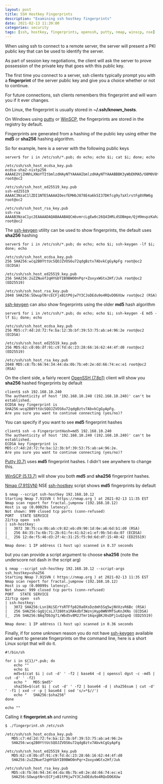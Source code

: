 ```yaml
---
layout: post
title: SSH Hostkey Fingerprints
description: "Examining ssh hostkey fingerprints"
date: 2021-02-13 11:39:00
categories: security
tags: [ssh, hostkey, fingerprints, openssh, putty, nmap, winscp, nse]
---
```


When using ssh to connect to a remote server, the server will present a PKI public key that can be used to identify the server.

As part of session key negotiations, the client will ask the server to prove possession of the private key that goes with this public key.

The first time you connect to a server, ssh clients typically prompt you with a **fingerprint** of the server public key and give you a choice whether or not to continue.

For future connections, ssh clients remembers this fingerprint and will warn you if it ever changes.

On Linux, the fingerprint is usually stored in **~/.ssh/known_hosts**.

On Windows using [putty][putty] or [WinSCP][winscp], the fingerprints are stored in the registry by default.

Fingerprints are generated from a hashing of the public key using either the **md5** or **sha256** hashing algorithm.

So for example, here is a server with the following public keys

    server$ for i in /etc/ssh/*.pub; do echo; echo $i; cat $i; done; echo

    /etc/ssh/ssh_host_ecdsa_key.pub
    ecdsa-sha2-nistp256 AAAAE2VjZHNhLXNoYTItbmlzdHAyNTYAAAAIbmlzdHAyNTYAAABBBK3yWbEKMA5/O8M0V8tKxMPj7BLabRD+o5MQOIEIXW4+AfFZ+XYYNlS7XUV+POkDHFlWd8VtkLZJWP8UwmvuK88= root@oc2

    /etc/ssh/ssh_host_ed25519_key.pub
    ssh-ed25519 AAAAC3NzaC1lZDI1NTE5AAAAIOesfEMHbJ878E4a6k5I37DKfcg9y7aXlrstFg8VRW6g root@oc2

    /etc/ssh/ssh_host_rsa_key.pub
    ssh-rsa AAAAB3NzaC1yc2EAAAADAQABAAABAQCmbvmrcLgEw0c26Q4IHRLdSDBmpe/QjH9mvpzKahzaPk7R/GdIY7/EhBizizA5cIOlWHlqugOCUd9DdSaMgH0xuX6ot0ExU3rsGpUcVhNXHzsPrWgm8tJ/0wJvDftasjt8Z+IFCbwptLQNWKOCXnAH6RuwvefqPeRPPzqUoIxYYCZQT9haWNpqUP3MiwTzIBaOUGo5Vg4GqSEpxGB1rkRQ2SNHfDWf+BFRoaL709twZl5teGe1hOtEFd9XB5kkJUtAzB24sQZ2A0+AZ37/1kw3ZOEKxm9DkFzaur4dfo1Mj+hF+1cS4Byv8Dt5pooXqdFih5FW09RqqUeThtc9xZFb root@oc2

The [ssh-keygen][ssh-keygen] utility can be used to show fingerprints, the default uses **sha256** hashing

    server$ for i in /etc/ssh/*.pub; do echo; echo $i; ssh-keygen -lf $i; done; echo

    /etc/ssh/ssh_host_ecdsa_key.pub
    256 SHA256:wcq2B0YttUcSQOJZVOS6u72qdgBztv7AbvkCgGyApFg root@oc2 (ECDSA)

    /etc/ssh/ssh_host_ed25519_key.pub
    256 SHA256:2uZZNuef2qHYGbYIB9BWO0nPqr+ZoxyxWGtx2Hf/Juk root@oc2 (ED25519)

    /etc/ssh/ssh_host_rsa_key.pub
    2048 SHA256:SOwuptNrcECFjxB1tP6jw7Y3CJoDEdu9o4RQvDO6XUw root@oc2 (RSA)

[ssh-keygen][ssh-keygen] can also show fingerprints using the older **md5** hash algorithm

    server$ for i in /etc/ssh/*.pub; do echo; echo $i; ssh-keygen -E md5 -lf $i; done; echo

    /etc/ssh/ssh_host_ecdsa_key.pub
    256 MD5:c7:4d:2d:72:fe:ba:12:3b:bf:39:53:75:ab:a4:96:2e root@oc2 (ECDSA)

    /etc/ssh/ssh_host_ed25519_key.pub
    256 MD5:62:c0:0b:df:91:c9:fd:dc:23:28:66:16:62:44:4f:d0 root@oc2 (ED25519)

    /etc/ssh/ssh_host_rsa_key.pub
    2048 MD5:c8:fb:66:94:34:44:da:0b:7b:e0:2e:dd:66:74:ec:e1 root@oc2 (RSA)


On the client side, a fairly recent [OpenSSH (7.8p1)][openssh] client will show you **sha256** hashed fingerprints by default

    client$ ssh 192.168.10.240
    The authenticity of host '192.168.10.240 (192.168.10.240)' can't be established.
    ECDSA key fingerprint is SHA256:wcq2B0YttUcSQOJZVOS6u72qdgBztv7AbvkCgGyApFg.
    Are you sure you want to continue connecting (yes/no)?

You can specify if you want to see **md5** fingerprint hashes

    client$ ssh -o FingerprintHash=md5 192.168.10.240
    The authenticity of host '192.168.10.240 (192.168.10.240)' can't be established.
    ECDSA key fingerprint is MD5:c7:4d:2d:72:fe:ba:12:3b:bf:39:53:75:ab:a4:96:2e.
    Are you sure you want to continue connecting (yes/no)?


[Putty (0.7)][putty] uses **md5** fingerprint hashes. I didn't see anywhere to change this.

[WinSCP (5.13.7)][winscp] will show you both **md5** and **sha256** fingerprint hashes.


[Nmap (7.91SVN)][nmap] NSE [ssh-hostkey][nse-ssh-hostkey] script shows **md5** fingerprints by default

    $ nmap --script ssh-hostkey 192.168.10.12
    Starting Nmap 7.91SVN ( https://nmap.org ) at 2021-02-13 11:35 EST
    Nmap scan report for fractal.jumpnow (192.168.10.12)
    Host is up (0.00029s latency).
    Not shown: 999 closed tcp ports (conn-refused)
    PORT   STATE SERVICE
    22/tcp open  ssh
    | ssh-hostkey:
    |   3072 38:75:ca:0b:ab:c9:82:eb:d9:90:1d:0e:a6:6d:b1:d0 (RSA)
    |   256 84:35:7a:6b:71:2b:61:fe:41:b2:e1:ef:9b:5d:da:07 (ECDSA)
    |_  256 12:de:f5:46:d3:2f:4c:31:25:f5:9d:6d:df:15:40:42 (ED25519)

    Nmap done: 1 IP address (1 host up) scanned in 0.37 seconds

but you can provide a script argument to choose **sha256** (note the underscore not dash in the script arg)

    $ nmap --script ssh-hostkey 192.168.10.12 --script-args ssh_hostkey=sha256
    Starting Nmap 7.91SVN ( https://nmap.org ) at 2021-02-13 11:35 EST
    Nmap scan report for fractal.jumpnow (192.168.10.12)
    Host is up (0.00099s latency).
    Not shown: 999 closed tcp ports (conn-refused)
    PORT   STATE SERVICE
    22/tcp open  ssh
    | ssh-hostkey:
    |   3072 SHA256:Lsn1NiSErYsRTFfp820a0XsDzdmh5Sq5wjNVXzvR6Bc (RSA)
    |   256 SHA256:GgQjCsLJ7280ta1RAkdbf3WznjHyp0WNYMfSuKnJKNs (ECDSA)
    |_  256 SHA256:BAq7Db3g71/Wbd5v8M2JTmr16qxgBKJ0sDPj1uQ2qnQ (ED25519)

    Nmap done: 1 IP address (1 host up) scanned in 0.36 seconds


Finally, if for some unknown reason you do not have [ssh-keygen][ssh-keygen] available and want to generate fingerprints on the command line, here is a short Linux script that will do it.

    #!/bin/sh

    for i in ${1}/*.pub; do
        echo ""
        echo $i
        md5=$(cat $i | cut -d' ' -f2 | base64 -d | openssl dgst -c -md5 | cut -d' ' -f2)
        echo "   MD5:$md5"
        sha256=$(cat $i | cut -d' ' -f2 | base64 -d | sha256sum | cut -d' ' -f1 | xxd -r -p | base64 | sed 's/=*$//')
        echo "   SHA256:$sha256"
    done

    echo ""

Calling it **fingerprint.sh** and running

    $ ./fingerprint.sh /etc/ssh

    /etc/ssh/ssh_host_ecdsa_key.pub
       MD5:c7:4d:2d:72:fe:ba:12:3b:bf:39:53:75:ab:a4:96:2e
       SHA256:wcq2B0YttUcSQOJZVOS6u72qdgBztv7AbvkCgGyApFg

    /etc/ssh/ssh_host_ed25519_key.pub
       MD5:62:c0:0b:df:91:c9:fd:dc:23:28:66:16:62:44:4f:d0
       SHA256:2uZZNuef2qHYGbYIB9BWO0nPqr+ZoxyxWGtx2Hf/Juk

    /etc/ssh/ssh_host_rsa_key.pub
       MD5:c8:fb:66:94:34:44:da:0b:7b:e0:2e:dd:66:74:ec:e1
       SHA256:SOwuptNrcECFjxB1tP6jw7Y3CJoDEdu9o4RQvDO6XUw



[openssh]: https://www.openssh.com/
[putty]: https://www.chiark.greenend.org.uk/~sgtatham/putty/latest.html
[winscp]: https://winscp.net/eng/index.php
[nmap]: https://nmap.org/
[nse-ssh-hostkey]: https://nmap.org/nsedoc/scripts/ssh-hostkey.html
[nse-ssh2]: https://nmap.org/nsedoc/lib/ssh2.html
[ssh-keygen]: https://man.openbsd.org/ssh-keygen
